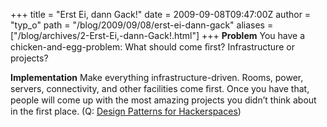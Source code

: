 +++
title = "Erst Ei, dann Gack!"
date = 2009-09-08T09:47:00Z
author = "typ_o"
path = "/blog/2009/09/08/erst-ei-dann-gack"
aliases = ["/blog/archives/2-Erst-Ei,-dann-Gack!.html"]
+++
**Problem** You have a chicken-and-egg-problem: What should come ﬁrst?
Infrastructure or projects?

**Implementation** Make everything infrastructure-driven. Rooms, power,
servers, connectivity, and other facilities come ﬁrst. Once you have
that, people will come up with the most amazing projects you didn’t
think about in the ﬁrst place. (Q: [Design Patterns for
Hackerspaces](https://wiki.hackerspaces.org/Design_Patterns))
